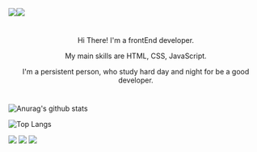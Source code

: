 <a href="https://www.instagram.com/d.hyun71/" target="_blank"><img src="https://img.shields.io/badge/d.hyun71-E4405F?style=flat-square&logo=Instagram&logoColor=white"/></a><img src="https://img.shields.io/badge/Mail-white?style=flat&logo=Gmail&logoColor=black"/> 

#
<div align="center">
Hi There! I'm a frontEnd developer.

My main skills are HTML, CSS, JavaScript.

I'm a persistent person, who study hard day and night for be a good developer.
</div>

#
![Anurag's github stats](https://github-readme-stats.vercel.app/api?username=KimDeokHyun&show_icons=true&theme=tokyonight)

![Top Langs](https://github-readme-stats.vercel.app/api/top-langs/?username=KimDeokHyun&layout=compact&theme=tokyonight)

<img src="https://img.shields.io/badge/css-green?style=flat&logo=Sass&logoColor=CC6699"/> <img src="https://img.shields.io/badge/html-black?style=flat&logo=html5&logoColor=E34F26"/> <img src="https://img.shields.io/badge/Python-white?style=flat&logo=Python&logoColor=3776AB"/>
